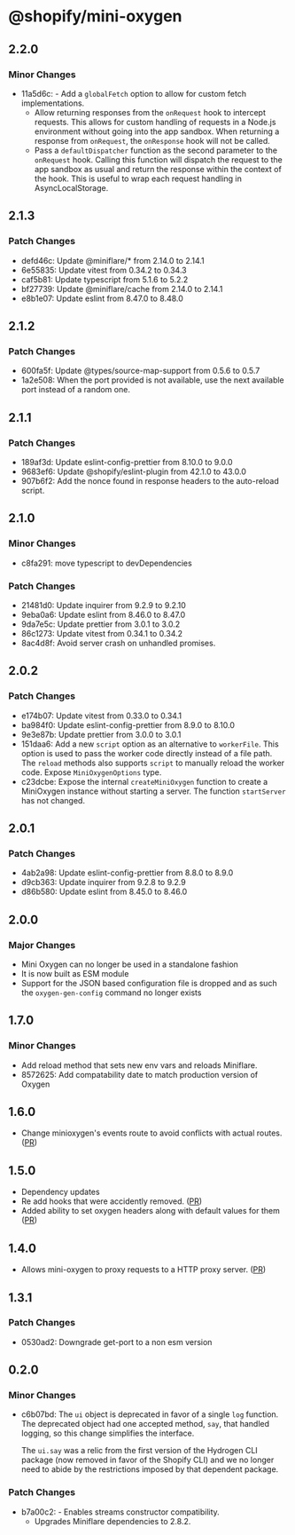 # @shopify/mini-oxygen

## 2.2.0

### Minor Changes

- 11a5d6c: - Add a `globalFetch` option to allow for custom fetch implementations.
  - Allow returning responses from the `onRequest` hook to intercept requests. This allows for custom handling of requests in a Node.js environment without going into the app sandbox. When returning a response from `onRequest`, the `onResponse` hook will not be called.
  - Pass a `defaultDispatcher` function as the second parameter to the `onRequest` hook. Calling this function will dispatch the request to the app sandbox as usual and return the response within the context of the hook. This is useful to wrap each request handling in AsyncLocalStorage.

## 2.1.3

### Patch Changes

- defd46c: Update @miniflare/\* from 2.14.0 to 2.14.1
- 6e55835: Update vitest from 0.34.2 to 0.34.3
- caf5b81: Update typescript from 5.1.6 to 5.2.2
- bf27739: Update @miniflare/cache from 2.14.0 to 2.14.1
- e8b1e07: Update eslint from 8.47.0 to 8.48.0

## 2.1.2

### Patch Changes

- 600fa5f: Update @types/source-map-support from 0.5.6 to 0.5.7
- 1a2e508: When the port provided is not available, use the next available port instead of a random one.

## 2.1.1

### Patch Changes

- 189af3d: Update eslint-config-prettier from 8.10.0 to 9.0.0
- 9683ef6: Update @shopify/eslint-plugin from 42.1.0 to 43.0.0
- 907b6f2: Add the nonce found in response headers to the auto-reload script.

## 2.1.0

### Minor Changes

- c8fa291: move typescript to devDependencies

### Patch Changes

- 21481d0: Update inquirer from 9.2.9 to 9.2.10
- 9eba0a6: Update eslint from 8.46.0 to 8.47.0
- 9da7e5c: Update prettier from 3.0.1 to 3.0.2
- 86c1273: Update vitest from 0.34.1 to 0.34.2
- 8ac4d8f: Avoid server crash on unhandled promises.

## 2.0.2

### Patch Changes

- e174b07: Update vitest from 0.33.0 to 0.34.1
- ba984f0: Update eslint-config-prettier from 8.9.0 to 8.10.0
- 9e3e87b: Update prettier from 3.0.0 to 3.0.1
- 151daa6: Add a new `script` option as an alternative to `workerFile`. This option is used to pass the worker code directly instead of a file path. The `reload` methods also supports `script` to manually reload the worker code.
  Expose `MiniOxygenOptions` type.
- c23dcbe: Expose the internal `createMiniOxygen` function to create a MiniOxygen instance without starting a server.
  The function `startServer` has not changed.

## 2.0.1

### Patch Changes

- 4ab2a98: Update eslint-config-prettier from 8.8.0 to 8.9.0
- d9cb363: Update inquirer from 9.2.8 to 9.2.9
- d86b580: Update eslint from 8.45.0 to 8.46.0

## 2.0.0

### Major Changes

- Mini Oxygen can no longer be used in a standalone fashion
- It is now built as ESM module
- Support for the JSON based configuration file is dropped and as such the `oxygen-gen-config` command no longer exists

## 1.7.0

### Minor Changes

- Add reload method that sets new env vars and reloads Miniflare.
- 8572625: Add compatability date to match production version of Oxygen

## 1.6.0

- Change minioxygen's events route to avoid conflicts with actual routes. ([PR](https://github.com/Shopify/mini-oxygen/pull/436))

## 1.5.0

- Dependency updates
- Re add hooks that were accidently removed. ([PR](https://github.com/Shopify/mini-oxygen/pull/416))
- Added ability to set oxygen headers along with default values for them ([PR](https://github.com/Shopify/mini-oxygen/pull/417))

## 1.4.0

- Allows mini-oxygen to proxy requests to a HTTP proxy server. ([PR](https://github.com/Shopify/mini-oxygen/pull/275))

## 1.3.1

### Patch Changes

- 0530ad2: Downgrade get-port to a non esm version

## 0.2.0

### Minor Changes

- c6b07bd: The `ui` object is deprecated in favor of a single `log` function. The deprecated object had one accepted method, `say`, that handled logging, so this change simplifies the interface.

  The `ui.say` was a relic from the first version of the Hydrogen CLI package (now removed in favor of the Shopify CLI) and we no longer need to abide by the restrictions imposed by that dependent package.

### Patch Changes

- b7a00c2: - Enables streams constructor compatibility.
  - Upgrades Miniflare dependencies to 2.8.2.
